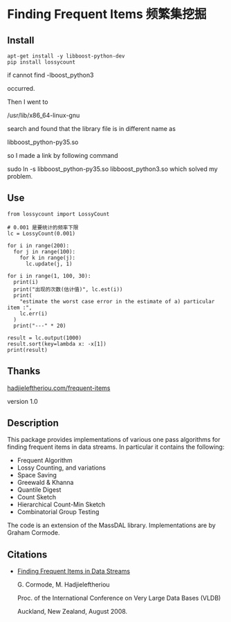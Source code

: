 # Finding Frequent Items 频繁集挖掘

## Install

```
apt-get install -y libboost-python-dev
pip install lossycount
```

if cannot find -lboost_python3

occurred.

Then I went to

/usr/lib/x86_64-linux-gnu

search and found that the library file is in different name as

libboost_python-py35.so

so I made a link by following command

sudo ln -s libboost_python-py35.so libboost_python3.so 
which solved my problem.

## Use
```
from lossycount import LossyCount

# 0.001 是要统计的频率下限
lc = LossyCount(0.001)

for i in range(200):
  for j in range(100):
    for k in range(j):
      lc.update(j, 1)

for i in range(1, 100, 30):
  print(i)
  print("出现的次数(估计值)", lc.est(i))
  print(
    "estimate the worst case error in the estimate of a) particular item :",
    lc.err(i)
  )
  print("---" * 20)

result = lc.output(1000)
result.sort(key=lambda x: -x[1])
print(result)
```

## Thanks

[hadjieleftheriou.com/frequent-items](http://hadjieleftheriou.com/frequent-items/index.html)

version 1.0

## Description

This package provides implementations of various one pass algorithms for finding frequent items in data streams. In particular it contains the following:

* Frequent Algorithm
* Lossy Counting, and variations
* Space Saving
* Greewald & Khanna
* Quantile Digest
* Count Sketch
* Hierarchical Count-Min Sketch
* Combinatorial Group Testing


The code is an extension of the MassDAL library. Implementations are by Graham Cormode.


## Citations

* [Finding Frequent Items in Data Streams](./Finding_Frequent_Items_in_Data_Streams.pdf)

  G. Cormode, M. Hadjieleftheriou

  Proc. of the International Conference on Very Large Data Bases (VLDB)

  Auckland, New Zealand, August 2008.
